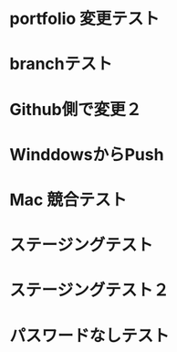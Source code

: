 # portfolio 変更テスト
# branchテスト
# Github側で変更２
# WinddowsからPush
# Mac 競合テスト
# ステージングテスト
# ステージングテスト２
# パスワードなしテスト